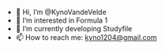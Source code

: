 - 👋 Hi, I’m @KynoVandeVelde
- 👀 I’m interested in Formula 1
- 🌱 I’m currently developing Studyfile
- 📫 How to reach me: kyno1204@gmail.com

<!---
KynoVandeVelde/KynoVandeVelde is a ✨ special ✨ repository because its `README.md` (this file) appears on your GitHub profile.
You can click the Preview link to take a look at your changes.
--->
